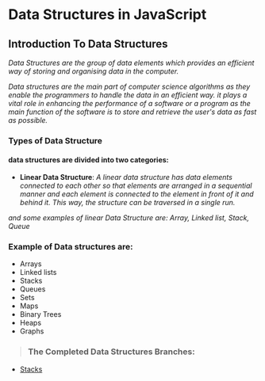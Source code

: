 # Data Structures in JavaScript

## Introduction To Data Structures

*Data Structures are the group of data elements which provides an efficient way of storing and organising data in the computer.*

*Data structures are the main part of computer science algorithms as they enable the programmers to handle the data in an efficient way. it plays a vital role in enhancing the performance of a software or a program as the main function of the software is to store and retrieve the user's data as fast as possible.*

### Types of Data Structure

#### data structures are divided into two categories:


* **Linear Data Structure**: *A linear data structure has data elements connected to each other so that elements are arranged in a sequential manner and each element is connected to the element in front of it and behind it. This way, the structure can be traversed in a single run.*

*and some examples of linear Data Structure are: Array, Linked list, Stack, Queue*

### Example of Data structures are:

* Arrays
* Linked lists
* Stacks
* Queues
* Sets
* Maps
* Binary Trees
* Heaps
* Graphs

> ### The Completed Data Structures Branches:

* [Stacks](https://github.com/sidiDev/data-structures/tree/stacks)